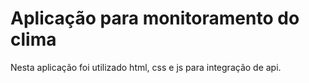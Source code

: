 <h1>Aplicação para monitoramento do clima</h1>
<p>Nesta aplicação foi utilizado html, css e js para integração de api.</p>
